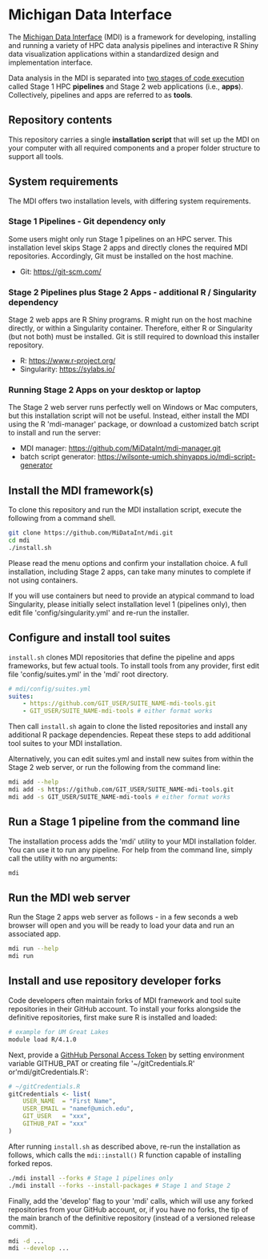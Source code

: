 # Michigan Data Interface

The [Michigan Data Interface](https://midataint.github.io/) (MDI) 
is a framework for developing, installing and running a variety of 
HPC data analysis pipelines and interactive R Shiny data visualization 
applications within a standardized design and implementation interface.

Data analysis in the MDI is separated into 
[two stages of code execution](https://midataint.github.io/docs/analysis-flow/) 
called Stage 1 HPC **pipelines** and Stage 2 web applications (i.e., **apps**).
Collectively, pipelines and apps are referred to as **tools**.

## Repository contents

This repository carries a single **installation script** that will 
set up the MDI on your computer with all required components and a proper
folder structure to support all tools.

## System requirements

The MDI offers two installation levels, with differing system requirements.

### Stage 1 Pipelines - Git dependency only

Some users might only run Stage 1 pipelines on an HPC server.
This installation level skips Stage 2 apps 
and directly clones the required MDI repositories. Accordingly, Git must 
be installed on the host machine.

- Git: <https://git-scm.com/>

### Stage 2 Pipelines plus Stage 2 Apps - additional R / Singularity dependency

Stage 2 web apps are R Shiny programs. R might run on the host machine
directly, or within a Singularity container. Therefore, either R or
Singularity (but not both) must be installed.
Git is still required to download this installer repository.

- R: <https://www.r-project.org/>
- Singularity: <https://sylabs.io/>

### Running Stage 2 Apps on your desktop or laptop

The Stage 2 web server runs perfectly well on Windows or Mac computers,
but this installation script will not be useful. Instead,
either install the MDI using the R 'mdi-manager' package, or download a customized batch script to install and run the server:

- MDI manager: <https://github.com/MiDataInt/mdi-manager.git>
- batch script generator: <https://wilsonte-umich.shinyapps.io/mdi-script-generator>



## Install the MDI framework(s)

To clone this repository and run the MDI installation script, execute
the following from a command shell.

```bash
git clone https://github.com/MiDataInt/mdi.git
cd mdi
./install.sh
```

Please read the menu options and confirm your installation choice.
A full installation, including Stage 2 apps, can take many minutes 
to complete if not using containers.

If you will use containers but need to provide an atypical
command to load Singularity, please initially select installation 
level 1 (pipelines only), then edit file 'config/singularity.yml'
and re-run the installer. 

## Configure and install tool suites

<code>install.sh</code> clones MDI repositories
that define the pipeline and apps frameworks, but few actual
tools. To install tools from any provider, first edit file 
'config/suites.yml' in the 'mdi' root directory.

```yml
# mdi/config/suites.yml
suites:
    - https://github.com/GIT_USER/SUITE_NAME-mdi-tools.git
    - GIT_USER/SUITE_NAME-mdi-tools # either format works
```

Then call <code>install.sh</code> again to clone the listed
repositories and install any additional R package dependencies.
Repeat these steps to add additional tool suites to your MDI installation.

Alternatively, you can edit suites.yml and install new suites from within 
the Stage 2 web server, or run the following from the command line:

```bash
mdi add --help
mdi add -s https://github.com/GIT_USER/SUITE_NAME-mdi-tools.git
mdi add -s GIT_USER/SUITE_NAME-mdi-tools # either format works
```

## Run a Stage 1 pipeline from the command line

The installation process adds the 'mdi' utility
to your MDI installation folder. You can use it to run
any pipeline. For help from the command line, simply call
the utility with no arguments:

```bash
mdi
```

## Run the MDI web server

Run the Stage 2 apps web server as follows - in a few seconds a web browser will open and you will be ready to load your data and run an associated app.

```bash
mdi run --help
mdi run
```

## Install and use repository developer forks

Code developers often maintain forks of MDI framework and tool suite
repositories in their GitHub account. To install your forks alongside the definitive
repositories, first make sure R is installed and loaded:

```bash
# example for UM Great Lakes
module load R/4.1.0
```

Next, provide a 
[GithHub Personal Access Token](https://docs.github.com/en/authentication/keeping-your-account-and-data-secure/creating-a-personal-access-token)
by setting environment variable GITHUB_PAT or 
creating file '~/gitCredentials.R' or'mdi/gitCredentials.R':

```r
# ~/gitCredentials.R
gitCredentials <- list(
    USER_NAME  = "First Name",
    USER_EMAIL = "namef@umich.edu",
    GIT_USER   = "xxx",
    GITHUB_PAT = "xxx"
)
```

After running <code>install.sh</code> as described above, re-run 
the installation as follows, which calls the <code>mdi::install()</code>
R function capable of installing forked repos.

```bash
./mdi install --forks # Stage 1 pipelines only
./mdi install --forks --install-packages # Stage 1 and Stage 2
```

Finally, add the 'develop' flag to your 'mdi' calls, which will
use any forked repositories from your GitHub account, or, if you have no forks,
the tip of the main branch of the definitive repository (instead of a versioned release commit).

```bash
mdi -d ...
mdi --develop ...
```



